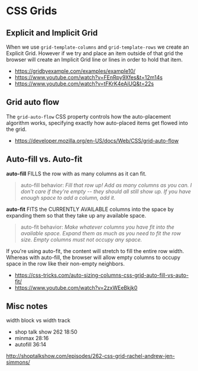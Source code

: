 # CSS Grids

## Explicit and Implicit Grid

When we use `grid-template-columns` and `grid-template-rows` we create an Explicit Grid. However if we try and place an item outside of that grid the browser will create an Implicit Grid line or lines in order to hold that item.

* <https://gridbyexample.com/examples/example10/>
* <https://www.youtube.com/watch?v=FEnRpy9Xfes&t=12m14s>
* <https://www.youtube.com/watch?v=tFKrK4eAiUQ&t=22s>

## Grid auto flow

The `grid-auto-flow` CSS property controls how the auto-placement algorithm works, specifying exactly how auto-placed items get flowed into the grid.

* https://developer.mozilla.org/en-US/docs/Web/CSS/grid-auto-flow

## Auto-fill vs. Auto-fit

**auto-fill** FILLS the row with as many columns as it can fit.

> auto-fill behavior: _Fill that row up! Add as many columns as you can. I don't care if they're empty -- they should all still show up. If you have enough space to add a column, add it._

**auto-fit** FITS the CURRENTLY AVAILABLE columns into the space by expanding them so that they take up any available space.

> auto-fit behavior: _Make whatever columns you have fit into the available space. Expand them as much as you need to fit the row size. Empty columns must not occupy any space._

If you're using auto-fit, the content will stretch to fill the entire row width. Whereas with auto-fill, the browser will allow empty columns to occupy space in the row like their non-empty neighbors.

* <https://css-tricks.com/auto-sizing-columns-css-grid-auto-fill-vs-auto-fit/>
* <https://www.youtube.com/watch?v=2zxWEeBkjk0>


## Misc notes

width block vs width track

* shop talk show 262 18:50
* minmax 28:16
* autofill 36:14

<http://shoptalkshow.com/episodes/262-css-grid-rachel-andrew-jen-simmons/>